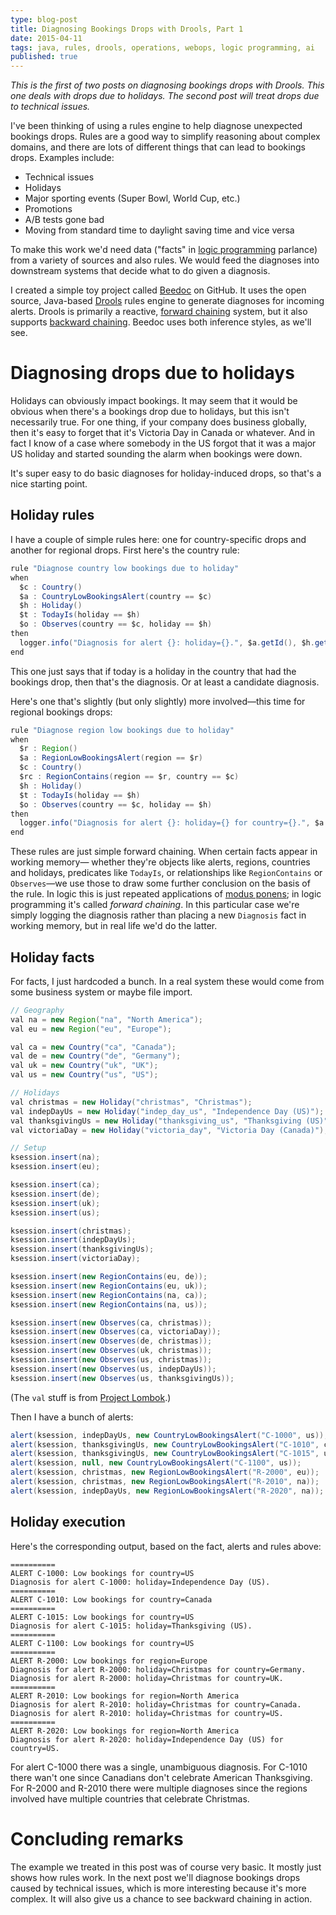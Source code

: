 ```yaml
---
type: blog-post
title: Diagnosing Bookings Drops with Drools, Part 1
date: 2015-04-11
tags: java, rules, drools, operations, webops, logic programming, ai
published: true
---
```

_This is the first of two posts on diagnosing bookings drops with Drools. This one deals with drops due to holidays. The second post will treat drops due to technical issues._

I've been thinking of using a rules engine to help diagnose unexpected bookings drops. Rules are a good way to simplify reasoning about complex domains, and there are lots of different things that can lead to bookings drops. Examples include:

- Technical issues
- Holidays
- Major sporting events (Super Bowl, World Cup, etc.)
- Promotions
- A/B tests gone bad
- Moving from standard time to daylight saving time and vice versa

To make this work we'd need data ("facts" in [logic programming](http://en.wikipedia.org/wiki/Logic_programming) parlance) from a variety of sources and also rules. We would feed the diagnoses into downstream systems that decide what to do given a diagnosis.

I created a simple toy project called [Beedoc](https://github.com/williewheeler/beedoc) on GitHub. It uses the open source, Java-based [Drools](http://www.drools.org/) rules engine to generate diagnoses for incoming alerts. Drools is primarily a reactive, [forward chaining](http://en.wikipedia.org/wiki/Forward_chaining) system, but it also supports [backward chaining](http://en.wikipedia.org/wiki/Backward_chaining). Beedoc uses both inference styles, as we'll see.

# Diagnosing drops due to holidays

Holidays can obviously impact bookings. It may seem that it would be obvious when there's a bookings drop due to holidays, but this isn't necessarily true. For one thing, if your company does business globally, then it's easy to forget that it's Victoria Day in Canada or whatever. And in fact I know of a case where somebody in the US forgot that it was a major US holiday and started sounding the alarm when bookings were down.

It's super easy to do basic diagnoses for holiday-induced drops, so that's a nice starting point.

## Holiday rules

I have a couple of simple rules here: one for country-specific drops and another for regional drops. First here's the country rule:

~~~ java
rule "Diagnose country low bookings due to holiday"
when
  $c : Country()
  $a : CountryLowBookingsAlert(country == $c)
  $h : Holiday()
  $t : TodayIs(holiday == $h)
  $o : Observes(country == $c, holiday == $h)
then
  logger.info("Diagnosis for alert {}: holiday={}.", $a.getId(), $h.getName());
end
~~~

This one just says that if today is a holiday in the country that had the bookings drop, then that's the diagnosis. Or at least a candidate diagnosis.

Here's one that's slightly (but only slightly) more involved&mdash;this time for regional bookings drops:

~~~ java
rule "Diagnose region low bookings due to holiday"
when
  $r : Region()
  $a : RegionLowBookingsAlert(region == $r)
  $c : Country()
  $rc : RegionContains(region == $r, country == $c)
  $h : Holiday()
  $t : TodayIs(holiday == $h)
  $o : Observes(country == $c, holiday == $h)
then
  logger.info("Diagnosis for alert {}: holiday={} for country={}.", $a.getId(), $h.getName(), $c.getName());
end
~~~

These rules are just simple forward chaining. When certain facts appear in working memory&mdash; whether they're objects like alerts, regions, countries and holidays, predicates like `TodayIs`, or relationships like `RegionContains` or `Observes`&mdash;we use those to draw some further conclusion on the basis of the rule. In logic this is just repeated applications of [modus ponens](http://en.wikipedia.org/wiki/Modus_ponens); in logic programming it's called _forward chaining_. In this particular case we're simply logging the diagnosis rather than placing a new `Diagnosis` fact in working memory, but in real life we'd do the latter.

## Holiday facts

For facts, I just hardcoded a bunch. In a real system these would come from some business system or maybe file import.

~~~ java
// Geography
val na = new Region("na", "North America");
val eu = new Region("eu", "Europe");

val ca = new Country("ca", "Canada");
val de = new Country("de", "Germany");
val uk = new Country("uk", "UK");
val us = new Country("us", "US");

// Holidays
val christmas = new Holiday("christmas", "Christmas");
val indepDayUs = new Holiday("indep_day_us", "Independence Day (US)");
val thanksgivingUs = new Holiday("thanksgiving_us", "Thanksgiving (US)");
val victoriaDay = new Holiday("victoria_day", "Victoria Day (Canada)");

// Setup
ksession.insert(na);
ksession.insert(eu);

ksession.insert(ca);
ksession.insert(de);
ksession.insert(uk);
ksession.insert(us);

ksession.insert(christmas);
ksession.insert(indepDayUs);
ksession.insert(thanksgivingUs);
ksession.insert(victoriaDay);

ksession.insert(new RegionContains(eu, de));
ksession.insert(new RegionContains(eu, uk));
ksession.insert(new RegionContains(na, ca));
ksession.insert(new RegionContains(na, us));

ksession.insert(new Observes(ca, christmas));
ksession.insert(new Observes(ca, victoriaDay));
ksession.insert(new Observes(de, christmas));
ksession.insert(new Observes(uk, christmas));
ksession.insert(new Observes(us, christmas));
ksession.insert(new Observes(us, indepDayUs));
ksession.insert(new Observes(us, thanksgivingUs));
~~~

(The `val` stuff is from [Project Lombok](http://projectlombok.org/).)

Then I have a bunch of alerts:

~~~ java
alert(ksession, indepDayUs, new CountryLowBookingsAlert("C-1000", us));
alert(ksession, thanksgivingUs, new CountryLowBookingsAlert("C-1010", ca));
alert(ksession, thanksgivingUs, new CountryLowBookingsAlert("C-1015", us));
alert(ksession, null, new CountryLowBookingsAlert("C-1100", us));
alert(ksession, christmas, new RegionLowBookingsAlert("R-2000", eu));
alert(ksession, christmas, new RegionLowBookingsAlert("R-2010", na));
alert(ksession, indepDayUs, new RegionLowBookingsAlert("R-2020", na));
~~~

## Holiday execution

Here's the corresponding output, based on the fact, alerts and rules above:

~~~
==========
ALERT C-1000: Low bookings for country=US
Diagnosis for alert C-1000: holiday=Independence Day (US).
==========
ALERT C-1010: Low bookings for country=Canada
==========
ALERT C-1015: Low bookings for country=US
Diagnosis for alert C-1015: holiday=Thanksgiving (US).
==========
ALERT C-1100: Low bookings for country=US
==========
ALERT R-2000: Low bookings for region=Europe
Diagnosis for alert R-2000: holiday=Christmas for country=Germany.
Diagnosis for alert R-2000: holiday=Christmas for country=UK.
==========
ALERT R-2010: Low bookings for region=North America
Diagnosis for alert R-2010: holiday=Christmas for country=Canada.
Diagnosis for alert R-2010: holiday=Christmas for country=US.
==========
ALERT R-2020: Low bookings for region=North America
Diagnosis for alert R-2020: holiday=Independence Day (US) for country=US.
~~~

For alert C-1000 there was a single, unambiguous diagnosis. For C-1010 there wan't one since Canadians don't celebrate American Thanksgiving. For R-2000 and R-2010 there were multiple diagnoses since the regions involved have multiple countries that celebrate Christmas.

# Concluding remarks

The example we treated in this post was of course very basic. It mostly just shows how rules work. In the next post we'll diagnose bookings drops caused by technical issues, which is more interesting because it's more complex. It will also give us a chance to see backward chaining in action.
